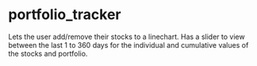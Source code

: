 # portfolio_tracker
Lets the user add/remove their stocks to a linechart. Has a slider to view between the last 1 to 360 days for the individual and cumulative values of the stocks and portfolio. 
